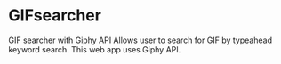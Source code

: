 # GIFsearcher
GIF searcher with Giphy API
Allows user to search for GIF by typeahead keyword search. This web app uses Giphy API. 
